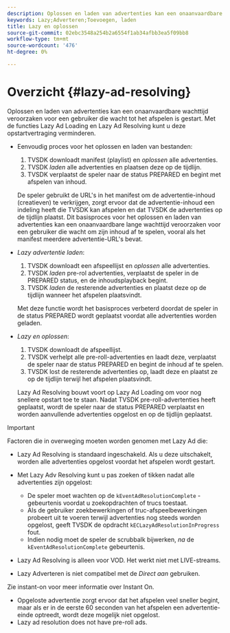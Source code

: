 ```yaml
---
description: Oplossen en laden van advertenties kan een onaanvaardbare wachttijd veroorzaken voor een gebruiker die wacht tot het afspelen is gestart. Met de functies Lazy Ad Loading en Lazy Ad Resolving kunt u deze opstartvertraging verminderen.
keywords: Lazy;Adverteren;Toevoegen, laden
title: Lazy en oplossen
source-git-commit: 02ebc3548a254b2a6554f1ab34afbb3ea5f09bb8
workflow-type: tm+mt
source-wordcount: '476'
ht-degree: 0%

---
```


# Overzicht {#lazy-ad-resolving}

Oplossen en laden van advertenties kan een onaanvaardbare wachttijd veroorzaken voor een gebruiker die wacht tot het afspelen is gestart. Met de functies Lazy Ad Loading en Lazy Ad Resolving kunt u deze opstartvertraging verminderen.

* Eenvoudig proces voor het oplossen en laden van bestanden:

   1. TVSDK downloadt manifest (playlist) en *oplossen* alle advertenties.
   1. TVSDK *laden* alle advertenties en plaatsen deze op de tijdlijn.
   1. TVSDK verplaatst de speler naar de status PREPARED en begint met afspelen van inhoud.

  De speler gebruikt de URL&#39;s in het manifest om de advertentie-inhoud (creatieven) te verkrijgen, zorgt ervoor dat de advertentie-inhoud een indeling heeft die TVSDK kan afspelen en dat TVSDK de advertenties op de tijdlijn plaatst. Dit basisproces voor het oplossen en laden van advertenties kan een onaanvaardbare lange wachttijd veroorzaken voor een gebruiker die wacht om zijn inhoud af te spelen, vooral als het manifest meerdere advertentie-URL&#39;s bevat.

* *Lazy advertentie laden*:

   1. TVSDK downloadt een afspeellijst en *oplossen* alle advertenties.
   1. TVSDK *laden* pre-rol advertenties, verplaatst de speler in de PREPARED status, en de inhoudsplayback begint.
   1. TVSDK *laden* de resterende advertenties en plaatst deze op de tijdlijn wanneer het afspelen plaatsvindt.

  Met deze functie wordt het basisproces verbeterd doordat de speler in de status PREPARED wordt geplaatst voordat alle advertenties worden geladen.

* *Lazy en oplossen*:

   1. TVSDK downloadt de afspeellijst.
   1. TVSDK verhelpt alle pre-roll-advertenties en laadt deze, verplaatst de speler naar de status PREPARED en begint de inhoud af te spelen.
   1. TVSDK lost de resterende advertenties op, laadt deze en plaatst ze op de tijdlijn terwijl het afspelen plaatsvindt.

  Lazy Ad Resolving bouwt voort op Lazy Ad Loading om voor nog snellere opstart toe te staan. Nadat TVSDK pre-roll-advertenties heeft geplaatst, wordt de speler naar de status PREPARED verplaatst en worden aanvullende advertenties opgelost en op de tijdlijn geplaatst.

>[!IMPORTANT]
>
>Factoren die in overweging moeten worden genomen met Lazy Ad die:
>
>* Lazy Ad Resolving is standaard ingeschakeld. Als u deze uitschakelt, worden alle advertenties opgelost voordat het afspelen wordt gestart.
>* Met Lazy Adv Resolving kunt u pas zoeken of tikken nadat alle advertenties zijn opgelost:
>
>    * De speler moet wachten op de `kEventAdResolutionComplete` -gebeurtenis voordat u zoekopdrachten of trucs toestaat.
>    * Als de gebruiker zoekbewerkingen of truc-afspeelbewerkingen probeert uit te voeren terwijl advertenties nog steeds worden opgelost, geeft TVSDK de opdracht `kECLazyAdResolutionInProgress` fout.
>    * Indien nodig moet de speler de scrubbalk bijwerken, *na* de `kEventAdResolutionComplete` gebeurtenis.
>
>* Lazy Ad Resolving is alleen voor VOD. Het werkt niet met LIVE-streams.
>* Lazy Adverteren is niet compatibel met de *Direct aan* gebruiken.
>
>  Zie instant-on voor meer informatie over Instant On.
>
>* Opgeloste advertentie zorgt ervoor dat het afspelen veel sneller begint, maar als er in de eerste 60 seconden van het afspelen een advertentie-einde optreedt, wordt deze mogelijk niet opgelost.
>* Lazy ad resolution does not have pre-roll ads.
